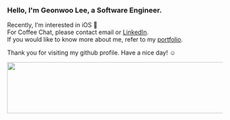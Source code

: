 ### Hello, I'm Geonwoo Lee, a Software Engineer.

Recently, I'm interested in iOS   
For Coffee Chat, please contact email or [LinkedIn](https://www.linkedin.com/in/2dubu).  
If you would like to know more about me, refer to my [portfolio](https://2dubu.notion.site/).  

Thank you for visiting my github profile. Have a nice day! ☺️

<a href="https://github.com/devxb/gitanimals">
  <img
    src="https://render.gitanimals.org/lines/2dubu?pet-id=628929984988807099"
    width="600"
    height="120"
  />
</a>

<!--
** iOS Developer / Cat lover**

Developer who likes to achieve goals with others,  
Developer who are always thinking about apps that are intuitive and easy to use!

🛠️ Stacks

<img src="https://img.shields.io/badge/iOS-000000?style=round-square&logo=iOS&logoColor=white"/> <img src="https://img.shields.io/badge/Swift-F05138?style=round-square&logo=Swift&logoColor=white"/> <img src="https://img.shields.io/badge/SwiftUI-0052CC?style=round-square&logo=Swift&logoColor=white"/> <img src="https://img.shields.io/badge/CocoaPods-EE3322?style=round-square&logo=CocoaPods&logoColor=white"/> <img src="https://img.shields.io/badge/Firebase-FFCA28?style=round-square&logo=Firebase&logoColor=white"/>

💪🏼 Tools

<img src="https://img.shields.io/badge/Github-181717?style=round-square&logo=Github&logoColor=white"/> <img src="https://img.shields.io/badge/Xcode-147EFB?style=round-square&logo=Xcode&logoColor=white"/> <img src="https://img.shields.io/badge/Postman-FF6C37?style=round-square&logo=Postman&logoColor=white"/> <img src="https://img.shields.io/badge/Swagger-85EA2D?style=round-square&logo=Swagger&logoColor=white"/> <img src="https://img.shields.io/badge/Slack-4A154B?style=round-square&logo=Slack&logoColor=white"/> <img src="https://img.shields.io/badge/Figma-F24E1E?style=round-square&logo=Figma&logoColor=white"/>


<br>

👀 About Me

[![Gmail](https://img.shields.io/badge/-Gmail-c14438?style=flat&logo=Gmail&logoColor=white)](mailto:2dubu.dev@gmail.com)
<a href="https://www.linkedin.com/in/2dubu" target="_blank"><img src="https://img.shields.io/badge/LinkedIn-0A66C2?style=round-square&logo=LinkedIn&logoColor=white"/> <a href="https://2dubu.notion.site/2dubu/3f2f866297e547bc9b66ca6f3ab29866" target="_blank"><img src="https://img.shields.io/badge/Portfolio-FFFFFF?style=round-square&logo=Notion&logoColor=black"/> <a href="https://velog.io/@2dubu" target="_blank"><img src="https://img.shields.io/badge/TechBlog-20C997?style=round-square&logo=Velog&logoColor=white"/> <a href="https://www.buymeacoffee.com/2dubu" target="_blank"><img src="https://img.shields.io/badge/Coffee-FFDD00?style=round-square&logo=Buy Me A Coffee&logoColor=white"/> 
[![Hits](https://hits.seeyoufarm.com/api/count/incr/badge.svg?url=https%3A%2F%2Fgithub.com%2F2dubu%2Fhit-counter&count_bg=%2379C83D&title_bg=%23555555&icon=&icon_color=%23E7E7E7&title=hits&edge_flat=false)](https://hits.seeyoufarm.com)
-->
